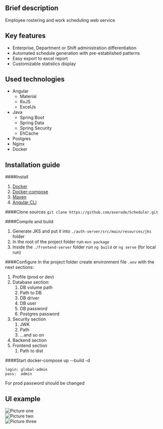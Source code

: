 ## Brief description

Employee rostering and work scheduling web service

## Key features

* Enterprise, Department or Shift administration differentiation
* Automated schedule generation with pre-established patterns
* Easy export to excel report
* Customizable statistics display

## Used technologies

* Angular
  * Material
  * RxJS
  * ExcelJs
* Java
  * Spring Boot
  * Spring Data
  * Spring Security
  * EhCache
* Postgres
* Nginx
* Docker

## Installation guide

####Install

1. [Docker](https://docs.docker.com/engine/install/)  
2. [Docker-compose](https://docs.docker.com/compose/install/)  
3. [Maven](https://maven.apache.org/install.html)  
4. [Angular CLI](https://angular.io/guide/setup-local) 

####Clone sources
`git clone https://github.com/averude/Scheduler.git`

####Compile and build
1. Generate JKS and put it into `./auth-server/src/main/resources/jks` folder
2. In the root of the project folder run `mvn package`   
3. Inside the `./frontend-server` folder run `ng build` or `ng serve` (for local run)  

####Configure
In the project folder create environment file `.env` with the next sections:
1. Profile (prod or dev)
2. Database section: 
   1. DB volume path 
   2. Path to DB
   3. DB driver
   4. DB user
   5. DB password
   6. Postgres password
3. Security section
   1. JWK
   2. Path
   3. ...and so on
4. Backend section
5. Frontend section
   1. Path to dist

####Start
docker-compose up --build -d

    login: global-admin
    pass:  admin
    
For prod password should be changed

## UI example
![Picture one](../media/images/1.png?raw=true)  
![Picture two](../media/images/2.png?raw=true)  
![Picture three](../media/images/3.png?raw=true)  
